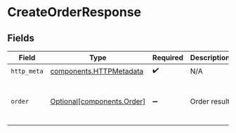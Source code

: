 # CreateOrderResponse


## Fields

| Field                                                              | Type                                                               | Required                                                           | Description                                                        | Example                                                            |
| ------------------------------------------------------------------ | ------------------------------------------------------------------ | ------------------------------------------------------------------ | ------------------------------------------------------------------ | ------------------------------------------------------------------ |
| `http_meta`                                                        | [components.HTTPMetadata](../../models/components/httpmetadata.md) | :heavy_check_mark:                                                 | N/A                                                                |                                                                    |
| `order`                                                            | [Optional[components.Order]](../../models/components/order.md)     | :heavy_minus_sign:                                                 | Order result                                                       | {<br/>"$ref": "#/components/examples/order-with-simple-prices"<br/>} |